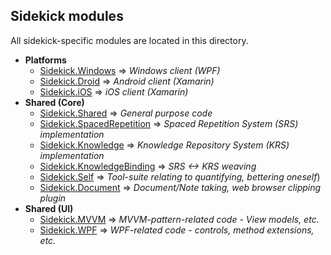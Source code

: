 ## Sidekick modules

All sidekick-specific modules are located in this directory.

* **Platforms**
  * [Sidekick.Windows](Sidekick/Sidekick.Windows) => *Windows client (WPF)*
  * [Sidekick.Droid](Sidekick/Sidekick.Droid) => *Android client (Xamarin)*
  * [Sidekick.iOS](Sidekick/Sidekick.iOS) => *iOS client (Xamarin)*
* **Shared (Core)**
  * [Sidekick.Shared](Sidekick/Sidekick.Shared) => *General purpose code*
  * [Sidekick.SpacedRepetition](Sidekick/Sidekick.SpacedRepetition) => *Spaced Repetition System (SRS) implementation*
  * [Sidekick.Knowledge](#) => *Knowledge Repository System (KRS) implementation*
  * [Sidekick.KnowledgeBinding](#) => *SRS <-> KRS weaving*
  * [Sidekick.Self](#) => *Tool-suite relating to quantifying, bettering oneself*)
  * [Sidekick.Document](#) => *Document/Note taking, web browser clipping plugin*
* **Shared (UI)**
  * [Sidekick.MVVM](Sidekick/Sidekick.MVVM) => *MVVM-pattern-related code - View models, etc.*
  * [Sidekick.WPF](Sidekick/Sidekick.WPF) => *WPF-related code - controls, method extensions, etc.*
